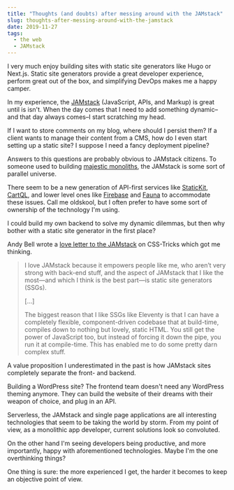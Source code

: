 ```yaml
---
title: "Thoughts (and doubts) after messing around with the JAMstack"
slug: thoughts-after-messing-around-with-the-jamstack
date: 2019-11-27
tags:
  - the web
  - JAMstack
---
```


I very much enjoy building sites with static site generators like Hugo or Next.js. Static site generators provide a great developer experience, perform great out of the box, and simplifying DevOps makes me a happy camper.

In my experience, the [JAMstack](https://jamstack.org/) (JavaScript, APIs, and Markup) is great until is isn't. When the day comes that I need to add something dynamic–and that day always comes–I start scratching my head.

<!--more-->

If I want to store comments on my blog, where should I persist them? If a client wants to manage their content from a CMS, how do I even start setting up a static site? I suppose I need a fancy deployment pipeline?

Answers to this questions are probably obvious to JAMstack citizens. To someone used to building [majestic monoliths](https://m.signalvnoise.com/the-majestic-monolith/), the JAMstack is some sort of parallel universe.

There seem to be a new generation of API-first services like [StaticKit](https://statickit.com/), [CartQL](https://cartql.com/), and lower level ones like [Firebase](https://firebase.google.com/) and  [Fauna](https://fauna.com/) to accommodate these issues. Call me oldskool, but I often prefer to have some sort of ownership of the technology I'm using.

I could build my own backend to solve my dynamic dilemmas, but then why bother with a static site generator in the first place?

Andy Bell wrote a [love letter to the JAMstack](https://css-tricks.com/the-future-is-bright-because-the-future-is-static/) on CSS-Tricks which got me thinking.

> I love JAMstack because it empowers people like me, who aren’t very strong with back-end stuff, and the aspect of JAMstack that I like the most—and which I think is the best part—is static site generators (SSGs).
>
> […]
>
> The biggest reason that I like SSGs like Eleventy is that I can have a completely flexible, component-driven codebase that at build-time, compiles down to nothing but lovely, static HTML. You still get the power of JavaScript too, but instead of forcing it down the pipe, you run it at compile-time. This has enabled me to do some pretty darn complex stuff.

A value proposition I underestimated in the past is how JAMstack sites completely separate the front- and backend.

Building a WordPress site? The frontend team doesn't need any WordPress theming anymore. They can build the website of their dreams with their weapon of choice, and plug in an API.

Serverless, the JAMstack and single page applications are all interesting technologies that seem to be taking the world by storm. From my point of view, as a monolithic app developer, current solutions look so convoluted.

On the other hand I'm seeing developers being productive, and more importantly, happy with aforementioned technologies. Maybe I'm the one overthinking things?

One thing is sure: the more experienced I get, the harder it becomes to keep an objective point of view.
